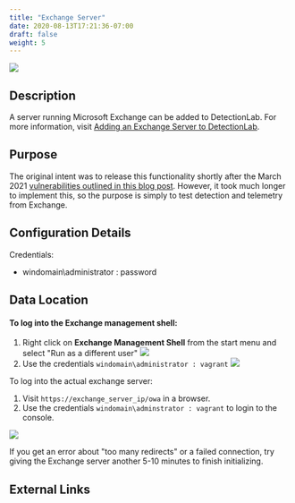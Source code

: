 ```yaml
---
title: "Exchange Server"
date: 2020-08-13T17:21:36-07:00
draft: false
weight: 5
---
```


![](../../images/exchange.jpg?width=500)

## Description

A server running Microsoft Exchange can be added to DetectionLab. For more information, visit [Adding an Exchange Server to DetectionLab](../../customization/exchange-server/).

## Purpose

The original intent was to release this functionality shortly after the March 2021 [vulnerabilities outlined in this blog post](https://msrc-blog.microsoft.com/2021/03/05/microsoft-exchange-server-vulnerabilities-mitigations-march-2021/). However, it took much longer to implement this, so the purpose is simply to test detection and telemetry from Exchange. 

## Configuration Details

Credentials: 
* windomain\administrator : password

## Data Location

#### To log into the Exchange management shell:
1. Right click on **Exchange Management Shell** from the start menu and select "Run as a different user"
![](../../images/runas.png?width=400)
2. Use the credentials `windomain\administrator : vagrant`
![](../../images/runascreds.png?width=400)

To log into the actual exchange server:
1. Visit `https://exchange_server_ip/owa` in a browser. 
2. Use the credentials `windomain\adminstrator : vagrant` to login to the console.

![](../../images/exchangelogin.png)

If you get an error about "too many redirects" or a failed connection, try giving the Exchange server another 5-10 minutes to finish initializing. 

## External Links

